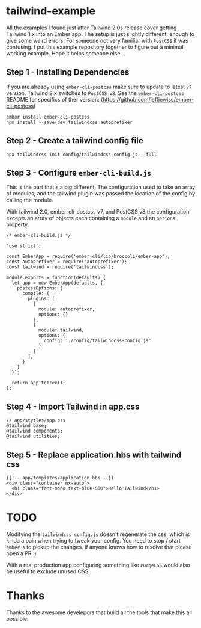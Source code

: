 # tailwind-example

All the examples I found just after Tailwind 2.0s release cover getting Tailwind 1.x into an Ember app. The setup is just slightly different, enough to give some weird errors. For someone not very familiar with `PostCSS` it was confusing. I put this example repository together to figure out a minimal working example. Hope it helps someone else.

## Step 1 - Installing Dependencies

If you are already using `ember-cli-postcss` make sure to update to latest `v7` version. Tailwind 2.x switches to `PostCSS v8`. See the `ember-cli-postcss` README for specifics of ther version: (https://github.com/jeffjewiss/ember-cli-postcss)

```
ember install ember-cli-postcss
npm install --save-dev tailwindcss autoprefixer
```

## Step 2 - Create a tailwind config file

`npx tailwindcss init config/tailwindcss-config.js --full `

## Step 3 - Configure `ember-cli-build.js`

This is the part that's a big different. The configuration used to take an array of modules, and the tailwind plugin was passed the location of the config by calling the module. 

With tailwind 2.0, ember-cli-postcss v7, and PostCSS v8 the configuration excepts an array of objects each containing a `module` and an `options` property.

```
/* ember-cli-build.js */

'use strict';

const EmberApp = require('ember-cli/lib/broccoli/ember-app');
const autoprefixer = require('autoprefixer');
const tailwind = require('tailwindcss');

module.exports = function(defaults) {
  let app = new EmberApp(defaults, {
    postcssOptions: {
      compile: {
        plugins: [
          {
            module: autoprefixer,
            options: {}
          },
          {
            module: tailwind,
            options: {
              config: './config/tailwindcss-config.js'
            }
          }
        ],
      }
    }
  });

  return app.toTree();
};
```

## Step 4 - Import Tailwind in app.css

```
// app/stytles/app.css
@tailwind base;
@tailwind components;
@tailwind utilities;
```

## Step 5 - Replace application.hbs with tailwind css

```
{{!-- app/templates/application.hbs --}}
<div class="container mx-auto">
  <h1 class="font-mono text-blue-500">Hello Tailwind</h1>
</div>
```

# TODO

Modifying the `tailwindcss-config.js` doesn't regenerate the css, which is kinda a pain when trying to tweak your config. You need to stop / start `ember s` to pickup the changes. If anyone knows how to resolve that please open a PR :)

With a real production app configuring something like `PurgeCSS` would also be useful to exclude unused CSS.

# Thanks
Thanks to the awesome develepors that build all the tools that make this all possible.
